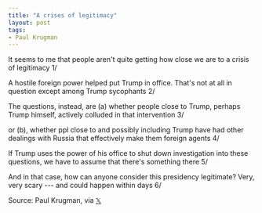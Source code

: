 ```yaml
---
title: "A crises of legitimacy"
layout: post
tags:
- Paul Krugman
---
```


It seems to me that people aren't quite getting how close we are to a crisis of legitimacy 1/

A hostile foreign power helped put Trump in office. That's not at all in question except among Trump sycophants 2/

The questions, instead, are (a) whether people close to Trump, perhaps Trump himself, actively colluded in that intervention 3/

or (b), whether ppl close to and possibly including Trump have had other dealings with Russia that effectively make them foreign agents 4/

If Trump uses the power of his office to shut down investigation into these questions, we have to assume that there's something there 5/

And in that case, how can anyone consider this presidency legitimate? Very, very scary --- and could happen within days 6/

Source: Paul Krugman, via [𝕏](https://x.com)
